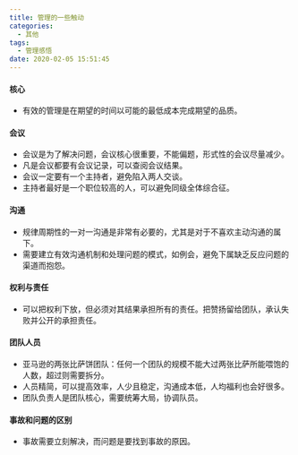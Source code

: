 ```yaml
---
title: 管理的一些触动
categories:
  - 其他
tags:
  - 管理感悟
date: 2020-02-05 15:51:45
---
```


#### 核心

- 有效的管理是在期望的时间以可能的最低成本完成期望的品质。

####  会议

- 会议是为了解决问题，会议核心很重要，不能偏题，形式性的会议尽量减少。
- 凡是会议都要有会议记录，可以查阅会议结果。
- 会议一定要有一个主持者，避免陷入两人交谈。
- 主持者最好是一个职位较高的人，可以避免同级全体综合征。

#### 沟通

- 规律周期性的一对一沟通是非常有必要的，尤其是对于不喜欢主动沟通的属下。
- 需要建立有效沟通机制和处理问题的模式，如例会，避免下属缺乏反应问题的渠道而抱怨。

#### 权利与责任

- 可以把权利下放，但必须对其结果承担所有的责任。把赞扬留给团队，承认失败并公开的承担责任。

#### 团队人员

- 亚马逊的两张比萨饼团队：任何一个团队的规模不能大过两张比萨所能喂饱的人数，超过则需要拆分。
- 人员精简，可以提高效率，人少且稳定，沟通成本低，人均福利也会好很多。
- 团队负责人是团队核心，需要统筹大局，协调队员。

#### 事故和问题的区别

- 事故需要立刻解决，而问题是要找到事故的原因。